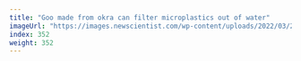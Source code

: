```yaml
---
title: "Goo made from okra can filter microplastics out of water"
imageUrl: "https://images.newscientist.com/wp-content/uploads/2022/03/21153016/SEI_94727474.jpg?width=600"
index: 352
weight: 352
---
```


